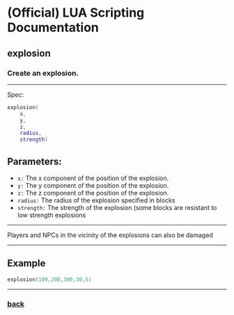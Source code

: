 
# (Official) LUA Scripting Documentation

## explosion

### Create an explosion.
___
Spec:
```lua
explosion(
	x,
	y,
	z,
	radius,
	strength)
```
## Parameters:
- `x:` The x component of the position of the explosion.
- `y:` The y component of the position of the explosion.
- `z:` The z component of the position of the explosion.
- `radius:` The radius of the explosion specified in blocks
- `strength:` The strength of the explosion (some blocks are resistant to low strength explosions

___
Players and NPCs in the vicinity of the explosions can also be damaged

___
## Example
```lua
explosion(100,200,300,30,5)
```

___
### [back](../other)
